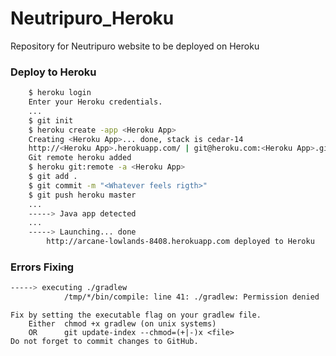 # Neutripuro_Heroku
Repository for Neutripuro website to be deployed on Heroku

### Deploy to Heroku

```sh
	$ heroku login
	Enter your Heroku credentials.
	...
	$ git init
	$ heroku create -app <Heroku App>
	Creating <Heroku App>... done, stack is cedar-14
	http://<Heroku App>.herokuapp.com/ | git@heroku.com:<Heroku App>.git
	Git remote heroku added
	$ heroku git:remote -a <Heroku App>
	$ git add .
	$ git commit -m "<Whatever feels rigth>"
	$ git push heroku master
	...
	-----> Java app detected
	...
	-----> Launching... done
		http://arcane-lowlands-8408.herokuapp.com deployed to Heroku
```


### Errors Fixing

```sh
-----> executing ./gradlew
			/tmp/*/bin/compile: line 41: ./gradlew: Permission denied
```
	Fix by setting the executable flag on your gradlew file.
		Either	chmod +x gradlew (on unix systems)
		OR 		git update-index --chmod=(+|-)x <file>
	Do not forget to commit changes to GitHub.


